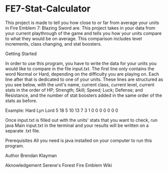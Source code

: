 # FE7-Stat-Calculator

This project is made to tell you how close to or far from average your units in Fire Emblem 7: Blazing Sword are. This project takes in your data from your current playthrough of the game and tells you how your units compare to what they would be on average. This comparison includes level increments, class changing, and stat boosters.

Getting Started

In order to use this program, you have to write the data for your units you would like to compare in the file input.txt. The first line only contains the word Normal or Hard, depending on the difficulty you are playing on. Each line after that is dedicated to one of your units. These lines are structured as you see below, with the unit's name, current class, current level, current stats in the order of HP; Strength; Skill; Speed; Luck; Defense; and Resistance, and the number of stat boosters added in the same order of the stats as before.

Example: 
Hard
Lyn Lord 5 18 5 10 13 7 3 1 0 0 0 0 0 0 0

Once input.txt is filled out with the units' stats that you want to check, run java Main input.txt in the terminal and your results will be written on a separate .txt file.

Prerequisites
All you need is java installed on your computer to run this program.

Author
Brendan Klayman

Aknowledgement
Serene's Forest
Fire Emblem Wiki